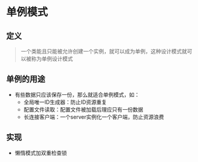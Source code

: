 # 单例模式

## 定义
>一个类能且只能被允许创建一个实例，就可以成为单例，这种设计模式就可以被称为单例设计模式

## 单例的用途
* 有些数据只应该保存一份，那么就适合单例模式，如：
    * 全局唯一ID生成器：防止ID资源重复
    * 配置文件读取：配置文件被加载后理应只有一份数据
    * 长连接客户端：一个server实例化一个客户端，防止资源浪费

## 实现
* 懒惰模式加双重检查锁
